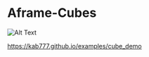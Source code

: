 # Aframe-Cubes
![Alt Text](https://media.giphy.com/media/l4Ep6VnWH9skWMnTO/giphy.gif)

https://kab777.github.io/examples/cube_demo
